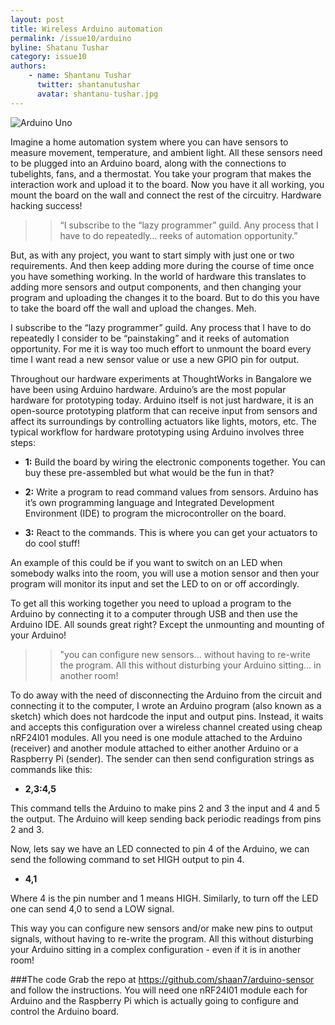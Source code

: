 ```yaml
---
layout: post
title: Wireless Arduino automation
permalink: /issue10/arduino
byline: Shatanu Tushar
category: issue10
authors:
    - name: Shantanu Tushar
      twitter: shantanutushar
      avatar: shantanu-tushar.jpg
---
```


![Arduino Uno](/p2/images/arduino_uno.jpg)

Imagine a home automation system where you can have sensors to measure movement, temperature, and ambient light. All these sensors need to be plugged into an Arduino board, along with the connections to tubelights, fans, and a thermostat. You take your program that makes the interaction work and upload it to the board. Now you have it all working, you mount the board on the wall and connect the rest of the circuitry. Hardware hacking success!

>> “I subscribe to the “lazy programmer” guild. Any process that I have to do repeatedly… reeks of automation opportunity.”

But, as with any project, you want to start simply with just one or two requirements. And then keep adding more during the course of time once you have something working. In the world of hardware this translates to adding more sensors and output components, and then changing your program and uploading the changes it to the board. But to do this you have to take the board off the wall and upload the changes. Meh. 

I subscribe to the “lazy programmer” guild. Any process that I have to do repeatedly I consider to be “painstaking” and it reeks of automation opportunity. For me it is way too much effort to unmount the board every time I want read a new sensor value or use a new GPIO pin for output. 

Throughout our hardware experiments at ThoughtWorks in Bangalore we have been using Arduino hardware. Arduino’s are the most popular hardware for prototyping today. Arduino itself is not just hardware, it is an open-source prototyping platform that can receive input from sensors and affect its surroundings by controlling actuators like lights, motors, etc. The typical workflow for hardware prototyping using Arduino involves three steps: 

- **1:** Build the board by wiring the electronic components together. You can buy these pre-assembled but what would be the fun in that?

- **2:** Write a program to read command values from sensors. Arduino has it’s own programming language and Integrated Development Environment (IDE) to program the microcontroller on the board.

- **3:** React to the commands. This is where you can get your actuators to do cool stuff! 

An example of this could be if you want to switch on an LED when somebody walks into the room, you will use a motion sensor and then your program will monitor its input and set the LED to on or off accordingly.

To get all this working together you need to upload a program to the Arduino by connecting it to a computer through USB and then use the Arduino IDE. All sounds great right? Except the unmounting and mounting of your Arduino!

>> "you can configure new sensors... without having to re-write the program. All this without disturbing your Arduino sitting... in another room!

To do away with the need of disconnecting the Arduino from the circuit and connecting it to the computer, I wrote an Arduino program (also known as a sketch) which does not hardcode the input and output pins. Instead, it waits and accepts this configuration over a wireless channel created using cheap nRF24l01 modules. All you need is one module attached to the Arduino (receiver) and another module attached to either another Arduino or a Raspberry Pi (sender). The sender can then send configuration strings as commands like this:

- **2,3:4,5**

This command tells the Arduino to make pins 2 and 3 the input and 4 and 5 the output. The Arduino will keep sending back periodic readings from pins 2 and 3.

Now, lets say we have an LED connected to pin 4 of the Arduino, we can send the following command to set HIGH output to pin 4.

- **4,1**

Where 4 is the pin number and 1 means HIGH. Similarly, to turn off the LED one can send 4,0 to send a LOW signal.

This way you can configure new sensors and/or make new pins to output signals, without having to re-write the program. All this without disturbing your Arduino sitting in a complex configuration - even if it is in another room!

###The code
Grab the repo at https://github.com/shaan7/arduino-sensor and follow the instructions. You will need one nRF24l01 module each for Arduino and the Raspberry Pi which is actually going to configure and control the Arduino board.
